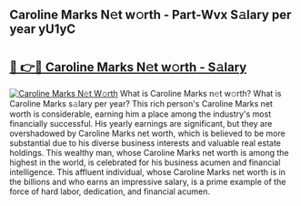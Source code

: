 ## Caroline Marks N𝚎t w𝚘rth - Part-Wvx S𝚊lary per year yU1yC

# <h2><a href="http://gc3fkiy.nevu.top/?p=Caroline+Marks">🔗 👉🔴 Caroline Marks N𝚎t w𝚘rth - S𝚊lary</a></h2>

[![Caroline Marks N𝚎t W𝚘rth](https://i.imgur.com/Oavwk0R.jpeg)](http://gc3fkiy.nevu.top/?p=Caroline+Marks)
What is Caroline Marks n𝚎t w𝚘rth? What is Caroline Marks s𝚊lary per year?
This rich person's Caroline Marks net worth is considerable, earning him a place among the industry's most financially successful. His yearly earnings are significant, but they are overshadowed by Caroline Marks net worth, which is believed to be more substantial due to his diverse business interests and valuable real estate holdings. This wealthy man, whose Caroline Marks net worth is among the highest in the world, is celebrated for his business acumen and financial intelligence. This affluent individual, whose Caroline Marks net worth is in the billions and who earns an impressive salary, is a prime example of the force of hard labor, dedication, and financial acumen.
